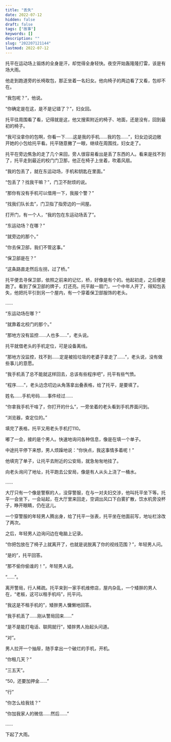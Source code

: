 ```yaml
---
title: "丢失"
date: 2022-07-12
hidden: false
draft: false
tags: ["故事"]
keywords: []
description: ""
slug: "202207121144"
lastmod: 2022-07-12
---
```


托平在运动场上锻炼的全身是汗，却觉得全身轻快。夜空开始轰隆隆打雷，该是有场大雨。

他走到跑道旁的长椅取包，那正坐着一名妇女。他向椅子的两边看了又看，包却不在。

“我包呢？”，他说。

“你确定是在这，是不是记错了？”，妇女回。

托平往周围看了看，记得就是这，他又搜索附近的椅子、地面，还是没有，回到最初的椅子。

“我可没拿你的包啊，你看一下……这是我的手机……我的包……”，妇女边说边敞开她的小包给托平看。托平随意撇了一眼，继续在周围找，妇女走了。

托平在旁边焦急的走了几个来回，旁人很容易看出是丢了东西的人。看来是找不到了，托平走到最近的校门门卫那，他正在椅子上坐着，吹着风扇。

“我的包丢了，就在东运动场，手机和钥匙在里面。”

“包丢了？找我干嘛？”，门卫不耐烦的说。

“那你有没有手机可以借用一下，我报个警？”

“找我们队长去”，门卫指了指旁边的一间屋。

打开门，有一个人，“我的包在东运动场丢了”。

“东运动场？在哪？”

“就旁边的那个。”

“你去保卫部，我们不管这事。”

“保卫部是在？”

“这条路直走然后左拐，过了桥。”

托平便去寻保卫部，依照之前来的记忆，桥，好像是有个的。他起初走，之后便是跑了。看到了保卫部的牌子，灯还亮。托平敲一扇门，一个中年人开了，得知包丢失，他把托平引到另一个屋内，有一个穿着保卫部服饰的老头。

……

“东运动场在哪？”

“就靠着北校门的那个。”

“那地方没有监控……人也多……”，老头说。

托平就借老头的手机定位，可是设备离线。

“那地方没监控，找不到……定是被拾垃圾的老婆子拿走了……”，老头说，没有做些事儿的意愿。

“我手机丢了总不能就这样回去，总该有些程序吧”，托平有些气愤。

“程序……”，老头边念叨边从角落拿出叠表格，给了托平，是要填了。

姓名……手机号码……事件经过……

“你拿我手机干啥了，你打开的什么”，一旁坐着的老头看到手机界面问到。

“浏览器，查定位的。”

填完了表格，托平又用老头手机打110。

嘟了一会，接的是个男人。快速地询问各种信息，像是在填一个单子。

中途托平停下来想，男人烦躁地说：“你快点，我这事情多着呢！”

他填完了单子，让托平去附近的公安局，就急匆匆地挂了。

向老头询问了地址，托平跑去公安局，像是有人从头上浇了一桶水。

……

大厅只有一个像是警察的人，没穿警服，在与一对夫妇交涉，他叫托平坐下等。托平一会坐下，一会站起，在大厅里来回走，空调出风口下白雾扩散，饮水机旁没杯子，睁开眼睛，仍在这儿。

一个穿警服的年轻男人腾出身，给了托平一张表，托平坐在他面前写，地址栏涂改了两次。

之后，年轻男人边询问边在电脑上记录。

“你把包放在了椅子上就离开了，也就是说脱离了你的视线范围？”，年轻男人问。

“是的”，托平回答。

“那不偷你偷谁的！”，年轻男人说。

“……”。

离开警局，行人稀疏。托平来到一家手机维修店，屋内杂乱，一个矮胖的男人在，“老板，这可以租手机吗”，托平问。

“我这是不租手机的”，矮胖男人慵懒地回答。

“我手机丢了……刚从警局回来……”

“是不是能打电话、联网就行”，矮胖男人抬起头问道。

“对”。

男人拉开一个抽屉，随手拿出一个破烂的手机，开机。

“你租几天？”

“三五天”。

“50，还要加押金……”

“行”

“你怎么给我钱？”

“你加我家人的微信……然后……”

……

下起了大雨。